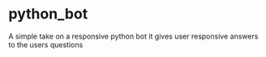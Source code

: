 # python_bot
A simple take on a responsive python bot
it gives user responsive answers to the users questions
